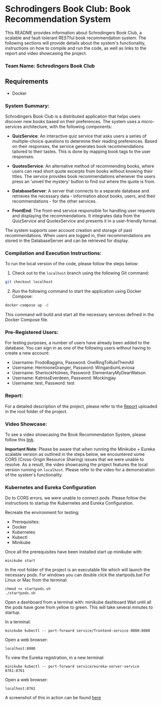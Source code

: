 # Schrodingers Book Club: Book Recommendation System

This README provides information about Schrodingers Book Club, a scalable and fault-tolerant RESTful book recommendation system. The following sections will provide details about the system's functionality, instructions on how to compile and run the code, as well as links to the report and video showcasing the project.

### Team Name: Schrodingers Book Club

## Requirements
- Docker

### System Summary:
Schrodingers Book Club is a distributed application that helps users discover new books based on their preferences. The system uses a micro-services architecture, with the following components:

- **QuizService**: An interactive quiz service that asks users a series of multiple-choice questions to determine their reading preferences. Based on their responses, the service generates book recommendations tailored to their tastes. This is done by mapping book tags to the user responses.

- **QuotesService**: An alternative method of recommending books, where users can read short quote excerpts from books without knowing their titles. The service provides book recommendations whenever the users press an 'unveil the mystery' button to find out where the quote is from.

- **DatabaseServer**: A server that connects to a separate database and retrieves the necessary data - information about books, users, and their recommendations - for the other services.

- **FrontEnd**: The front-end service responsible for handling user requests and displaying the recommendations. It integrates data from the QuizService and QuotesService and presents it in a user-friendly format.

The system supports user account creation and storage of past recommendations. When users are logged in, their recommendations are stored in the DatabaseServer and can be retrieved for display.

### Compilation and Execution Instructions:
To run the local version of the code, please follow the steps below:

1. Check out to the `localhost` branch using the following Git command:
```bash
git checkout localhost
```
2. Run the following command to start the application using Docker Compose:
```bash
docker-compose up -d
```

This command will build and start all the necessary services defined in the Docker Compose file.

### Pre-Registered Users:
For testing purposes, a number of users have already been added to the database. You can sign in as one of the following users without having to create a new account:
- Username: FrodoBaggins, Password: OneRingToRuleThemAll
- Username: HermioneGranger, Password: WingardiumLeviosa
- Username: SherlockHolmes, Password: ElementaryMyDearWatson
- Username: KatnissEverdeen, Password: Mockingjay
- Username: test, Password: test

### Report:
For a detailed description of the project, please refer to the [Report](SchrodingersBookClub_report.pdf) uploaded in the root folder of the project.

### Video Showcase:
To see a video showcasing the Book Recommendation System, please follow this [link](video_link).

**Important Note**: Please be aware that when running the Minikube + Eureka scalable version as outlined in the steps below, we encountered some CORS (Cross-Origin Resource Sharing) issues that we were unable to resolve. As a result, the video showcasing the project features the local version running on `localhost`. Please refer to the video for a demonstration of the system's functionality.

### Kubernetes and Eureka Configuration
Do to CORS errors, we were unable to connect pods. Please follow the instructions to startup the Kubernetes and Eureka Configuration.

Recreate the environment for testing:
- Prerequisites:
- Docker
- Kubernetes
- Kubectl
- Minikube

Once all the prerequisites have been installed start up minikube with: 

    minikube start

In the root folder of the project is an executable file which will launch the necessary pods.
For windows you can double click the startpods.bat
For Linux or Mac from the terminal:

    chmod +x startpods.sh
    ./startpods.sh

Open a dashboard from a terminal with: minikube dashboard
Wait until all the pods have gone from yellow to green. This will take several minutes to startup.	

In a terminal: 

    minikube kubectl -- port-forward service/frontend-service 8080:8080
Open a web browser: 

    localhost:8080

To view the Eureka registration, in a new terminal:

    minikube kubectl -- port-forward service/eureka-server-service 8761:8761

Open a web browser:

    localhost:8761

A screenshot of this in action can be found [here](eureka_snapshot.png)
